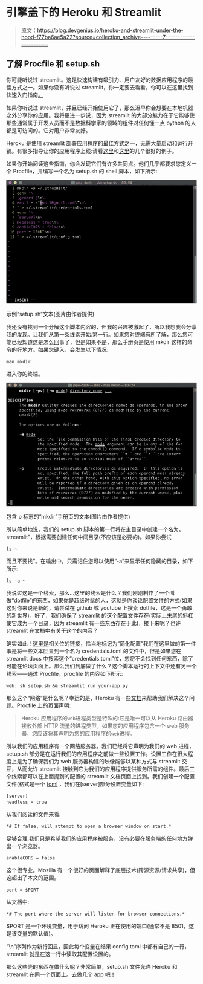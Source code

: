 # 引擎盖下的 Heroku 和 Streamlit

> 原文：<https://blog.devgenius.io/heroku-and-streamlit-under-the-hood-f77ba6ae5a22?source=collection_archive---------7----------------------->

## 了解 Procfile 和 setup.sh

你可能听说过 streamlit。这是快速构建有吸引力、用户友好的数据应用程序的最佳方式之一。如果你没有听说过 streamlit，你一定要去看看，你可以在这里找到快速入门指南[。](https://docs.streamlit.io/en/stable/getting_started.html)

如果你听说过 streamlit，并且已经开始使用它了，那么迟早你会想要在本地机器之外分享你的应用。我将更进一步说，因为 streamlit 的大部分魅力在于它能够使那些通常属于开发人员而不是数据科学家的领域的组件对任何懂一点 python 的人都是可访问的。它对用户非常友好。

Heroku 是使用 streamlit 部署应用程序的最佳方式之一，无需大量启动和运行开销。有很多指导让你的应用程序上线:请看[这里](https://towardsdatascience.com/deploy-streamlit-on-heroku-9c87798d2088)和[这里](https://towardsdatascience.com/from-streamlit-to-heroku-62a655b7319)的几个很好的例子。

如果你开始阅读这些指南，你会发现它们有许多共同点。他们几乎都要求您定义一个 Procfile，并编写一个名为 setup.sh 的 shell 脚本，如下所示:

![](img/5c01f078a317ae8584a506022d2e9263.png)

示例“setup.sh”文本(图片由作者提供)

我还没有找到一个分解这个脚本内容的，但我的兴趣被激起了，所以我想我会分享我的发现。让我们从第一条线索开始:第一行。如果您对终端有所了解，那么您可能已经知道这是怎么回事了，但是如果不是，那么手册页是使用 mkdir 这样的命令的好地方。如果您键入，会发生以下情况:

```
man mkdir
```

进入你的终端。

![](img/0f781d774b991b491f81bc8573a5eb1b.png)

包含 p 标志的“mkdir”手册页的文本(图片由作者提供)

所以简单地说，我们的 setup.sh 脚本的第一行将在主目录中创建一个名为。streamlit”，根据需要创建任何中间目录(不应该是必要的)。如果你尝试

```
ls ~
```

而且不要找”。在输出中，只需记住您可以使用“-a”来显示任何隐藏的目录，如下所示:

```
ls -a ~
```

我说过这是一个线索，那么…这里的线索是什么？我们刚刚制作了一个叫做“dotfile”的东西，如果你是超级时髦的人，这就是你谈论配置文件的方式(如果这对你来说是新的，请尝试在 github 或 youtube 上搜索 dotfile，这是一个勇敢的新世界)。好了，我们确保了 streamlit 的这个配置文件存在(实际上末尾的斜杠使它成为一个目录，因为 streamlit 有一些东西存在于此)，接下来呢？也许 streamlit 在文档中有关于这个的内容？

确实如此！[这里是](https://docs.streamlit.io/en/stable/streamlit_configuration.html)相关位的链接，恰当地标记为“简化配置”我们在这里做的第一件事是将一些文本回显到一个名为 credentials.toml 的文件中，但是如果您在 streamlit docs 中搜索这个“credentials.toml”位，您将不会找到任何东西，除了可能在论坛页面上。那么我们到底做了什么？这个脚本运行的上下文中还有另一个线索——通过 Procfile。procfile 的内容如下所示:

```
web: sh setup.sh && streamlit run your-app.py
```

那么这个“网络”是什么呢？幸运的是，Heroku 有一些[文档](https://devcenter.heroku.com/articles/procfile)来帮助我们解决这个问题。Procfile 上的页面声明:

> Heroku 应用程序的`web`进程类型是特殊的:它是唯一可以从 Heroku 路由器接收外部 HTTP 流量的进程类型。如果您的应用程序包含一个 web 服务器，您应该将其声明为您的应用程序的`web`进程。

所以我们的应用程序有一个网络服务器。我们已经将它声明为我们的 web 进程，setup.sh 部分是在运行我们的应用程序之前做一些设置工作。设置工作在很大程度上是为了确保我们为 web 服务器构建的映像能够以某种方式与 streamlit 交互，从而允许 streamlit 接触到它为我们的应用程序提供服务所需的组件。最后三个线索都可以在上面提到的配置的 streamlit 文档页面上找到。我们创建一个配置文件(格式是一个 [toml](https://en.wikipedia.org/wiki/TOML) ，我们在[server]部分设置变量如下:

```
[server]
headless = true
```

从我们阅读的文件来看:

```
*# If false, will attempt to open a browser window on start.*
```

足够合理:我们只是希望我们的应用程序被服务，没有必要在服务端的任何地方弹出一个浏览器。

```
enableCORS = false
```

这个很专业。Mozilla 有一个很好的页面解释了底层技术(跨源资源/请求共享)，但这超出了本文的范围。

```
port = $PORT
```

从文档中:

```
*# The port where the server will listen for browser connections.*
```

$PORT 是一个环境变量，用于访问 Heroku 正在使用的端口(通常不是 8501，这是该变量的默认值)。

“\n”序列作为新行回显，因此每个变量在结果 config.toml 中都有自己的一行，streamlit 就是在这一行中读取其配置设置的。

那么这些壳的东西在做什么呢？非常简单，setup.sh 文件允许 Heroku 和 streamlit 在同一个页面上。去做几个 app 吧！